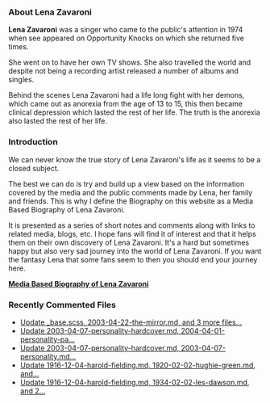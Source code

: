 ### About Lena Zavaroni

<p><strong>Lena Zavaroni</strong> was a singer who came to the public's attention in 1974 when see appeared on Opportunity Knocks on which she returned five times.</p>

<p>She went on to have her own TV shows. She also travelled the world and despite not being a recording artist released a number of albums and singles.</p>

<p>Behind the scenes Lena Zavaroni had a life long fight with her demons, which came out as anorexia from the age of 13 to 15, this then became clinical depression which lasted the rest of her life. The truth is the anorexia also lasted the rest of her life.</p>

### Introduction

<p>We can never know the true story of Lena Zavaroni's life as it seems to be a closed subject.</p>

<p>The best we can do is try and build up a view based on the information covered by the media and the public comments made by Lena, her family and friends. This is why I define the Biography on this website as a Media Based Biography of Lena Zavaroni.</p>

<p>It is presented as a series of short notes and comments along with links to related media, blogs, etc. I hope fans will find it of interest and that it helps them on their own discovery of Lena Zavaroni. It's a hard but sometimes happy but also very sad journey into the world of Lena Zavaroni. If you want the fantasy Lena that some fans seem to then you should end your journey here.</p>

<a href="https://fanzoflenazavaroni.github.io/1963-11-04-lena-zavaroni/"><strong>Media Based Biography of Lena Zavaroni</strong></a>

### Recently Commented Files

<!-- BLOG-POST-LIST:START -->
- [Update _base.scss, 2003-04-22-the-mirror.md, and 3 more files...](https://github.com/FanzOfLenaZavaroni/fanzoflenazavaroni.github.io/commit/bd3e2d911873a9def00d80e1de0453d388c16936)
- [Update 2003-04-07-personality-hardcover.md, 2004-04-01-personality-pa…](https://github.com/FanzOfLenaZavaroni/fanzoflenazavaroni.github.io/commit/03aefc2ace0ab4ebbb54bbda1f33abd7687cda81)
- [Update 2003-04-07-personality-hardcover.md, 2003-04-07-personality.md…](https://github.com/FanzOfLenaZavaroni/fanzoflenazavaroni.github.io/commit/de59423168e1f649b0d964f9786f2f1381efb384)
- [Update 1916-12-04-harold-fielding.md, 1920-02-02-hughie-green.md, and…](https://github.com/FanzOfLenaZavaroni/fanzoflenazavaroni.github.io/commit/34b5a6f69dcb2c94856b4710113d1f92349921a5)
- [Update 1916-12-04-harold-fielding.md, 1934-02-02-les-dawson.md, and 2…](https://github.com/FanzOfLenaZavaroni/fanzoflenazavaroni.github.io/commit/8590a4d6c752ce914aa2949fa27033334822080f)
<!-- BLOG-POST-LIST:END -->
